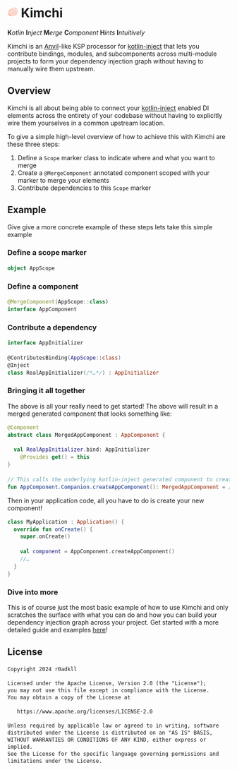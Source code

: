 <img width=24 height=24 src="assets/logo.svg"/> Kimchi
======

**K**_otlin_ **I**_nject_ **M**_erge_ **C**_omponent_ **H**_ints_ **I**_ntuitively_

Kimchi is an [Anvil](https://github.com/square/anvil)-like KSP processor for [kotlin-inject](https://github.com/evant/kotlin-inject) that lets you contribute bindings, modules, and subcomponents across multi-module projects to form your dependency injection graph without having to manually wire them upstream.

## Overview

Kimchi is all about being able to connect your [kotlin-inject](https://github.com/evant/kotlin-inject) enabled DI elements across the entirety of your codebase without having to explicitly wire them yourselves in a common upstream location.

To give a simple high-level overview of how to achieve this with Kimchi are these three steps:

1. Define a `Scope` marker class to indicate where and what you want to merge
2. Create a `@MergeComponent` annotated component scoped with your marker to merge your elements
3. Contribute dependencies to this `Scope` marker

## Example

Give give a more concrete example of these steps lets take this simple example

### Define a scope marker

```kotlin
object AppScope
```

### Define a component

```kotlin
@MergeComponent(AppScope::class)
interface AppComponent
```

### Contribute a dependency

```kotlin
interface AppInitializer

@ContributesBinding(AppScope::class)
@Inject
class RealAppInitializer(/*…*/) : AppInitializer
```

### Bringing it all together

The above is all your really need to get started! The above will result in a merged generated component that looks something like:

```kotlin
@Component
abstract class MergedAppComponent : AppComponent {

  val RealAppInitializer.bind: AppInitializer
    @Provides get() = this
}

// This calls the underlying kotlin-inject generated component to create itself
fun AppComponent.Companion.createAppComponent(): MergedAppComponent = //…
```

Then in your application code, all you have to do is create your new component!
```kotlin
class MyApplication : Application() {
  override fun onCreate() {
    super.onCreate()

    val component = AppComponent.createAppComponent()
    //…
  }
}
```
### Dive into more
This is of course just the most basic example of how to use Kimchi and only scratches the surface with what you can do and how you can build your dependency injection graph across your project. Get started with a more detailed guide and examples [here]()!

## License

```
Copyright 2024 r0adkll

Licensed under the Apache License, Version 2.0 (the "License");
you may not use this file except in compliance with the License.
You may obtain a copy of the License at

   https://www.apache.org/licenses/LICENSE-2.0

Unless required by applicable law or agreed to in writing, software
distributed under the License is distributed on an "AS IS" BASIS,
WITHOUT WARRANTIES OR CONDITIONS OF ANY KIND, either express or implied.
See the License for the specific language governing permissions and
limitations under the License.
```
